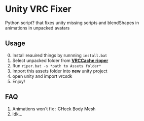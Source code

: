 # Unity VRC Fixer
Python script? that fixes unity missing scripts and blendShapes in animations in unpacked avatars

## Usage
0. Install reauired things by runnning `install.bat` 
1. Select unpacked folder from **[VRCCache ripper](https://github.com/vovan-ivanoff/VRCCacheRipper)**
2. Run `riper.bat -s *path to Assets folder* ` 
3. Import this assets folder into **new** unity project
4. open unity and import vrcsdk
5. Enjoy!

## FAQ
1. Animations won`t fix : CHeck Body Mesh
2. idk...
